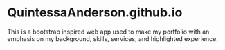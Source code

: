# QuintessaAnderson.github.io

This is a bootstrap inspired web app used to make my portfolio with an emphasis on my background, 
skills, services, and highlighted experience.

